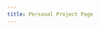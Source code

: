 ```yaml
---
title: Personal Project Page
---
```


<style>
.btn {
  display: inline-block;
  color: #fff !important;
  padding: 0.5em 1em;
  border-radius: 4px;
  text-decoration: none;
  font-weight: bold;
  border: none;
}

.btn-blue { background: #0077b5; }
.btn-blue:hover { background: #005983; }

.btn-green { background: #2ecc40; }
.btn-green:hover { background: #27ae36; }
<style>

# Welcome!

<a href="https://www.linkedin.com/in/ian-strawn-548234255" class="btn">LinkedIn</a>

[LinkedIn](https://www.linkedin.com/in/ian-strawn-548234255){: .btn }

My name is Ian Strawn, and this is my personal site! I'm a statistics Masters student at Oregon State University, and I aim to use this space to showcase some of the work that I do as a statistics student and aspiring data analyst. As I work on new projects, I'll upload them to the "Posts" section of this website. Thanks for taking a look!

![Oregon State College of Science Logo](cos_logo.png)
